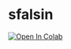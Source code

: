 # sfalsin
[![Open In Colab](https://colab.research.google.com/assets/colab-badge.svg)](https://colab.research.google.com/github/xmks-colab/sfalsin/blob/main/_karaoke_.ipynb)
